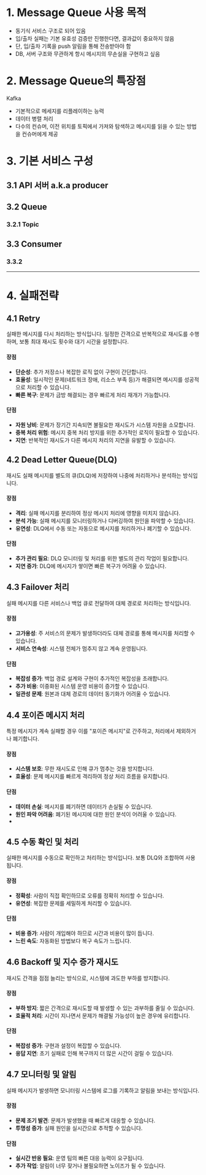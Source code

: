 # 1. Message Queue 사용 목적
- 동기식 서비스 구조로 되어 있음
- 입/출차 실패는 기본 유효성 검증만 진행한다면, 결과값이 중요하지 않음
- 단, 입/출차 기록을 push 알림을 통해 전송받아야 함
- DB, 서버 구조와 무관하게 항시 메시지의 무손실을 구현하고 싶음

# 2. Message Queue의 특장점

Kafka
- 기본적으로 메세지를 리플레이하는 능력
- 데이터 병렬 처리
- 다수의 컨슈머, 이전 위치를 토픽에서 가져와 탐색하고 메시지를 읽을 수 있는 방법을 컨슈머에게 제공

# 3. 기본 서비스 구성

## 3.1 API 서버 a.k.a producer

## 3.2 Queue
### 3.2.1 Topic

## 3.3 Consumer
### 3.3.2 

---
# 4. 실패전략
## 4.1 Retry
실패한 메시지를 다시 처리하는 방식입니다. 일정한 간격으로 반복적으로 재시도를 수행하며, 보통 최대 재시도 횟수와 대기 시간을 설정합니다.

#### **장점**
- **단순성**: 추가 저장소나 복잡한 로직 없이 구현이 간단합니다.
- **효율성**: 일시적인 문제(네트워크 장애, 리소스 부족 등)가 해결되면 메시지를 성공적으로 처리할 수 있습니다.
- **빠른 복구**: 문제가 금방 해결되는 경우 빠르게 처리 재개가 가능합니다.

#### **단점**
- **자원 낭비**: 문제가 장기간 지속되면 불필요한 재시도가 시스템 자원을 소모합니다.
- **중복 처리 위험**: 메시지 중복 처리 방지를 위한 추가적인 로직이 필요할 수 있습니다.
- **지연**: 반복적인 재시도가 다른 메시지 처리의 지연을 유발할 수 있습니다.

## 4.2 Dead Letter Queue(DLQ)
재시도 실패 메시지를 별도의 큐(DLQ)에 저장하여 나중에 처리하거나 분석하는 방식입니다.

#### **장점**
- **격리**: 실패 메시지를 분리하여 정상 메시지 처리에 영향을 미치지 않습니다.
- **분석 가능**: 실패 메시지를 모니터링하거나 디버깅하여 원인을 파악할 수 있습니다.
- **유연성**: DLQ에서 수동 또는 자동으로 메시지를 처리하거나 폐기할 수 있습니다.

#### **단점**
- **추가 관리 필요**: DLQ 모니터링 및 처리를 위한 별도의 관리 작업이 필요합니다.
- **지연 증가**: DLQ에 메시지가 쌓이면 빠른 복구가 어려울 수 있습니다.

## 4.3 Failover 처리
실패 메시지를 다른 서비스나 백업 큐로 전달하여 대체 경로로 처리하는 방식입니다.

#### **장점**
- **고가용성**: 주 서비스의 문제가 발생하더라도 대체 경로를 통해 메시지를 처리할 수 있습니다.
- **서비스 연속성**: 시스템 전체가 멈추지 않고 계속 운영됩니다.

#### **단점**
- **복잡성 증가**: 백업 경로 설계와 구현이 추가적인 복잡성을 초래합니다.
- **추가 비용**: 이중화된 시스템 운영 비용이 증가할 수 있습니다.
- **일관성 문제**: 원본과 대체 경로의 데이터 동기화가 어려울 수 있습니다.

## 4.4 포이즌 메시지 처리
특정 메시지가 계속 실패할 경우 이를 "포이즌 메시지"로 간주하고, 처리에서 제외하거나 폐기합니다.

#### **장점**
- **시스템 보호**: 무한 재시도로 인해 큐가 멈추는 것을 방지합니다.
- **효율성**: 문제 메시지를 빠르게 격리하여 정상 처리 흐름을 유지합니다.

#### **단점**
- **데이터 손실**: 메시지를 폐기하면 데이터가 손실될 수 있습니다.
- **원인 파악 어려움**: 폐기된 메시지에 대한 원인 분석이 어려울 수 있습니다.
- 
## 4.5 수동 확인 및 처리
실패한 메시지를 수동으로 확인하고 처리하는 방식입니다. 보통 DLQ와 조합하여 사용됩니다.

#### **장점**
- **정확성**: 사람이 직접 확인하므로 오류를 정확히 처리할 수 있습니다.
- **유연성**: 복잡한 문제를 세밀하게 처리할 수 있습니다.

#### **단점**
- **비용 증가**: 사람이 개입해야 하므로 시간과 비용이 많이 듭니다.
- **느린 속도**: 자동화된 방법보다 복구 속도가 느립니다.

## 4.6 Backoff 및 지수 증가 재시도
재시도 간격을 점점 늘리는 방식으로, 시스템에 과도한 부하를 방지합니다.

#### **장점**
- **부하 방지**: 짧은 간격으로 재시도할 때 발생할 수 있는 과부하를 줄일 수 있습니다.
- **효율적 처리**: 시간이 지나면서 문제가 해결될 가능성이 높은 경우에 유리합니다.

#### **단점**
- **복잡성 증가**: 구현과 설정이 복잡할 수 있습니다.
- **응답 지연**: 초기 실패로 인해 복구까지 더 많은 시간이 걸릴 수 있습니다.

## 4.7 모니터링 및 알림
실패 메시지가 발생하면 모니터링 시스템에 로그를 기록하고 알림을 보내는 방식입니다.
#### **장점**
- **문제 조기 발견**: 문제가 발생했을 때 빠르게 대응할 수 있습니다.
- **투명성 증가**: 실패 원인을 실시간으로 추적할 수 있습니다.
#### **단점**
- **실시간 반응 필요**: 운영 팀의 빠른 대응 능력이 요구됩니다.
- **추가 작업**: 알림이 너무 잦거나 불필요하면 노이즈가 될 수 있습니다.